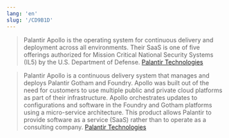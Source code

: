 ```yaml
---
lang: 'en'
slug: '/CD9B1D'
---
```


> Palantir Apollo is the operating system for continuous delivery and deployment across all environments. Their SaaS is one of five offerings authorized for Mission Critical National Security Systems (IL5) by the U.S. Department of Defense. [Palantir Technologies](https://en.wikipedia.org/wiki/Palantir_Technologies)

> Palantir Apollo is a continuous delivery system that manages and deploys Palantir Gotham and Foundry. Apollo was built out of the need for customers to use multiple public and private cloud platforms as part of their infrastructure. Apollo orchestrates updates to configurations and software in the Foundry and Gotham platforms using a micro-service architecture. This product allows Palantir to provide software as a service (SaaS) rather than to operate as a consulting company. [Palantir Technologies](https://en.wikipedia.org/wiki/Palantir_Technologies)

<head>
  <html lang="en-US"/>
</head>
